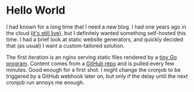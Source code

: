# Hello World

I had known for a long time that I need a new blog. I had one years ago in the cloud
([it's still live](https://majewsky.wordpress.com)), but I definitely wanted something self-hosted this time. I had a
brief look at static website generators, and quickly decided that (as usual) I want a custom-tailored solution.

The first iteration is an nginx serving static files rendered by a
[tiny Go program](https://github.com/majewsky/blog-generator). Content comes from a
[GitHub repo](https://github.com/majewsky/blog-data) and is pulled every few minutes. Good enough for a first shot.
I might change the cronjob to be triggered by a GitHub webhook later on, but only if the delay until the next cronjob
run annoys me enough.
